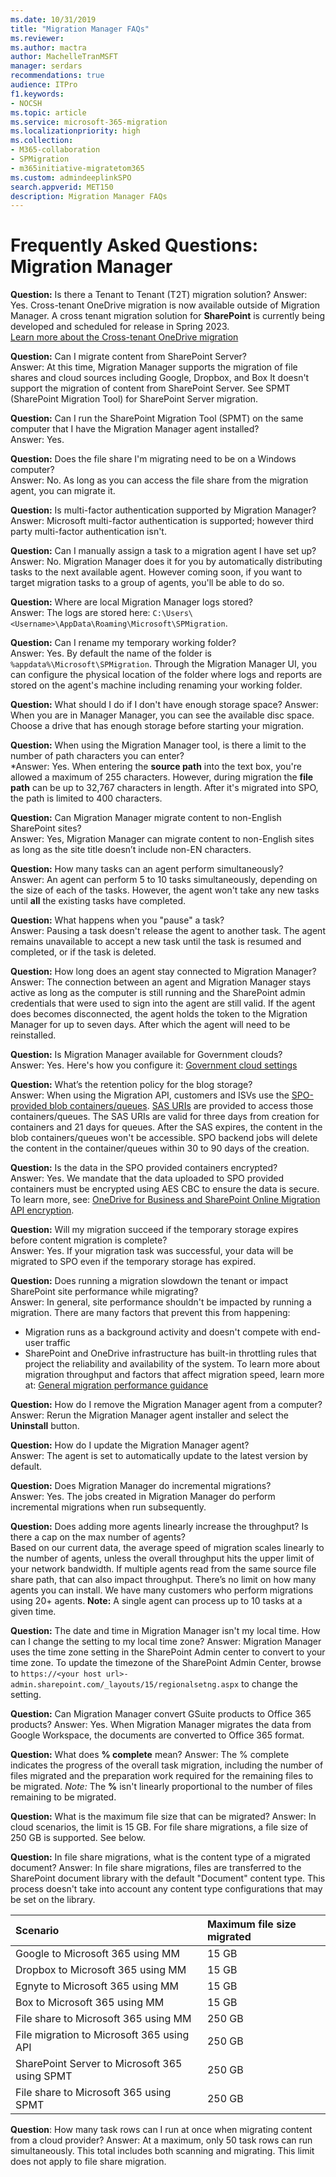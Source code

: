 ```yaml
---
ms.date: 10/31/2019
title: "Migration Manager FAQs"
ms.reviewer: 
ms.author: mactra
author: MachelleTranMSFT
manager: serdars
recommendations: true
audience: ITPro
f1.keywords:
- NOCSH
ms.topic: article
ms.service: microsoft-365-migration
ms.localizationpriority: high
ms.collection: 
- M365-collaboration
- SPMigration
- m365initiative-migratetom365
ms.custom: admindeeplinkSPO
search.appverid: MET150
description: Migration Manager FAQs
---
```


# Frequently Asked Questions: Migration Manager

**Question:** Is there a Tenant to Tenant (T2T) migration solution?
Answer:  Yes. Cross-tenant OneDrive migration is now available outside of Migration Manager. A cross tenant migration solution for **SharePoint** is currently being developed and scheduled for release in Spring 2023.</br>[Learn more about the Cross-tenant OneDrive migration](/microsoft-365/enterprise/cross-tenant-onedrive-migration)

**Question:** Can I migrate content from SharePoint Server? </br>
Answer:   At this time, Migration Manager supports the migration of file shares and cloud sources including Google, Dropbox, and Box  It doesn't support the migration of content from SharePoint Server.  See SPMT (SharePoint Migration Tool) for SharePoint Server migration.

**Question:** Can I run the SharePoint Migration Tool (SPMT) on the same computer that I have the Migration Manager agent installed?</br>
Answer:   Yes.

**Question:** Does the file share I'm migrating need to be on a Windows computer?</br>
Answer:    No.  As long as you can access the file share from the migration agent, you can migrate it.

**Question:** Is multi-factor authentication supported by Migration Manager?</br>
Answer:    Microsoft multi-factor authentication is supported; however third party multi-factor authentication isn't.

**Question:** Can I manually assign a task to a migration agent I have set up?</br>
Answer:   No. Migration Manager does it for you by automatically distributing tasks to the next available agent. However coming soon, if you want to target migration tasks to a group of agents, you'll be able to do so.

**Question:** Where are local Migration Manager logs stored?</br>
Answer: The logs are stored here:  `C:\Users\<Username>\AppData\Roaming\Microsoft\SPMigration`.

**Question:** Can I rename my temporary working folder?</br>
Answer: Yes. By default the name of the folder is `%appdata%\Microsoft\SPMigration`. Through the Migration Manager UI, you can configure the physical location of the folder where logs and reports are stored on the agent's machine including renaming your working folder. 

**Question:**  What should I do if I don't have enough storage space?
Answer: When you are in Manager Manager, you can see the available disc space. Choose a drive that has enough storage before starting your migration.

**Question:** When using the Migration Manager tool, is there a limit to the number of path characters you can enter?</br>
*Answer: Yes. When entering the **source path** into the text box, you're allowed a maximum of 255 characters.  However, during migration the **file path** can be up to 32,767 characters in length.  After it's migrated into SPO, the path is limited to 400 characters.

**Question:** Can Migration Manager migrate content to non-English SharePoint sites?</br>
Answer: Yes, Migration Manager can migrate content to non-English sites as long as the site title doesn’t include non-EN characters.

**Question:** How many tasks can an agent perform simultaneously? </br>
Answer: An agent can perform 5 to 10 tasks simultaneously, depending on the size of each of the tasks.  However, the agent won't take any new tasks until **all** the existing tasks have completed.


**Question:** What happens when you "pause" a task?</br>
Answer: Pausing a task doesn't release the agent to another task. The agent remains unavailable to accept a new task until the task is resumed and completed, or if the task is deleted. 

**Question:** How long does an agent stay connected to Migration Manager?</br>
Answer:  The connection between an agent and Migration Manager stays active as long as the computer is still running and the SharePoint admin credentials that were used to sign into the agent are still valid. If the agent does becomes disconnected, the agent holds the token to the Migration Manager for up to seven days. After which the agent will need to be reinstalled.

**Question:**  Is Migration Manager available for Government clouds?</br>
Answer:  Yes. Here's how you configure it: [Government cloud settings](./mm-gov-cloud.md)

**Question:**   What’s the retention policy for the blog storage?</br>
Answer:  When using the Migration API, customers and ISVs use the [SPO-provided blob containers/queues](/sharepoint/dev/apis/migration-api-azure-container-and-queue). [SAS URIs](/azure/storage/common/storage-sas-overview) are provided to access those containers/queues. The SAS URIs are valid for three days from creation for containers and 21 days for queues. After the SAS expires, the content in the blob containers/queues won't be accessible. SPO backend jobs will delete the content in the container/queues within 30 to 90 days of the creation.
 
**Question:**  Is the data in the SPO provided containers encrypted?</br>
Answer: Yes. We mandate that the data uploaded to SPO provided containers must be encrypted using AES CBC to ensure the data is secure. To learn more, see: [OneDrive for Business and SharePoint Online Migration API encryption](/sharepoint/dev/apis/migration-api-encryption).

**Question:**  Will my migration succeed if the temporary storage expires before content migration is complete?</br>
Answer: Yes. If your migration task was successful, your data will be migrated to SPO even if the temporary storage has expired.

**Question:**  Does running a migration slowdown the tenant or impact SharePoint site performance while migrating? </br> 
Answer:  In general, site performance shouldn't be impacted by running a migration.  There are many factors that prevent this from happening:
- Migration runs as a background activity and doesn't compete with end-user traffic
- SharePoint and OneDrive infrastructure has built-in throttling rules that project the reliability and availability of the system. To learn more about migration throughput and factors that affect migration speed, learn more at:  [General migration performance guidance](./sharepoint-online-and-onedrive-migration-speed.md)

**Question:** How do I remove the Migration Manager agent from a computer? </br>
Answer: Rerun the Migration Manager agent installer and select the **Uninstall** button.

**Question:** How do I update the Migration Manager agent? </br>
Answer: The agent is set to automatically update to the latest version by default.

**Question:** Does Migration Manager do incremental migrations? </br>
Answer:  Yes.  The jobs created in Migration Manager do perform incremental migrations when run subsequently. 

**Question:**  Does adding more agents linearly increase the throughput? Is there a cap on the max number of agents?</br>
Based on our current data, the average speed of migration scales linearly to the number of agents, unless the overall throughput hits the upper limit of your network bandwidth. If multiple agents read from the same source file share path, that can also impact throughput. There’s no limit on how many agents you can install. We have many customers who perform migrations using 20+ agents.  **Note:** A single agent can process up to 10 tasks at a given time.

**Question:**  The date and time in Migration Manager isn't my local time. How can I change the setting to my local time zone? 
Answer:  Migration Manager uses the time zone setting in the SharePoint Admin center to convert to your time zone. To update the timezone of the SharePoint Admin Center, browse to `https://<your host url>-admin.sharepoint.com/_layouts/15/regionalsetng.aspx` to change the setting.

**Question:**  Can Migration Manager convert GSuite products to Office 365 products?
Answer:  Yes.  When Migration Manager migrates the data from Google Workspace, the documents are converted to Office 365 format.

**Question:**  What does **% complete** mean?
Answer:  The % complete indicates the progress of the overall task migration, including the number of files migrated and the preparation work required for the remaining files to be migrated. *Note:* The **%** isn't linearly proportional to the number of files remaining to be migrated.

**Question:**  What is the maximum file size that can be migrated?
Answer: In cloud scenarios, the limit is 15 GB. For file share migrations, a file size of 250 GB is supported. See below.

**Question:**  In file share migrations, what is the content type of a migrated document?
Answer: In file share migrations, files are transferred to the SharePoint document library with the default "Document" content type. This process doesn't take into account any content type configurations that may be set on the library.


|Scenario|Maximum file size migrated|
|:-----|:-----|
|Google to Microsoft 365 using MM|15 GB|
|Dropbox to Microsoft 365 using MM|15 GB|
|Egnyte to Microsoft 365 using MM|15 GB|
|Box to Microsoft 365 using MM|15 GB|
|File share to Microsoft 365 using MM|250 GB|
|File migration to Microsoft 365 using API |250 GB|
|SharePoint Server to Microsoft 365 using SPMT|250 GB|
|File share to Microsoft 365 using SPMT |250 GB|

**Question**:  How many task rows can I run at once when migrating content from a cloud provider?
Answer:  At a maximum, only 50 task rows can run simultaneously. This total includes both scanning and migrating. This limit does not apply to file share migration.

